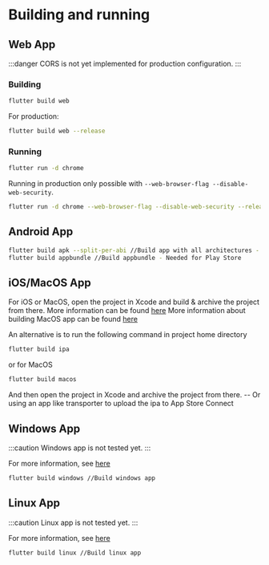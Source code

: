 # Building and running

## Web App

:::danger
CORS is not yet implemented for production configuration.
:::

### Building
```sh
flutter build web
```

For production:

```sh
flutter build web --release
```

### Running
```sh
flutter run -d chrome
```

Running in production only possible with `--web-browser-flag --disable-web-security`.

```sh
flutter run -d chrome --web-browser-flag --disable-web-security --release
```

## Android App
```sh
flutter build apk --split-per-abi //Build app with all architectures - Mostly used for test builds
flutter build appbundle //Build appbundle - Needed for Play Store
```

## iOS/MacOS App

For iOS or MacOS, open the project in Xcode and build & archive the project from there.
More information can be found [here][ios-build-guide]
More information about building MacOS app can be found [here][macos-build-guide]

An alternative is to run the following command in project home directory

```sh
flutter build ipa
```

or for MacOS

```sh
flutter build macos
```

And then open the project in Xcode and archive the project from there.
-- Or using an app like transporter to upload the ipa to App Store Connect

## Windows App

:::caution
Windows app is not tested yet.
:::

For more information, see [here][windows-build-guide]

```sh
flutter build windows //Build windows app 
```

## Linux App

:::caution
Linux app is not tested yet.
:::

For more information, see [here][linux-build-guide]

```sh
flutter build linux //Build linux app 
```


[android-build-guide]: <https://flutter.dev/docs/deployment/android>

[ios-build-guide]: <https://flutter.dev/docs/deployment/ios>

[macos-build-guide]: <https://docs.flutter.dev/deployment/macos>

[linux-build-guide]: <https://docs.flutter.dev/deployment/linux>

[windows-build-guide]: <https://flutter.dev/docs/deployment/windows>

[web-build-guide]: <https://docs.flutter.dev/deployment/web>
